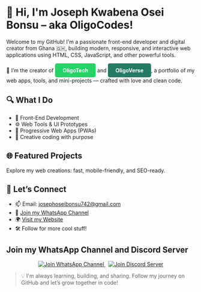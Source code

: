 # 👋 Hi, I'm Joseph Kwabena Osei Bonsu – aka OligoCodes!

Welcome to my GitHub! I'm a passionate front-end developer and digital creator from Ghana 🇬🇭, building modern, responsive, and interactive web applications using HTML, CSS, JavaScript, and other powerful tools.

🚀 I’m the creator of <a href="https://oligotech.vercel.app" target="_blank" style="display: inline-block; background-color: #25D366; color: white; padding: 10px 20px; text-decoration: none; border-radius: 5px; font-weight: bold;">OligoTech</a> and <a href="https://discord.gg/JxhdbVsM" target="_blank" style="display: inline-block; background-color: #257A66; color: white; padding: 10px 20px; text-decoration: none; border-radius: 5px; font-weight: bold;">OligoVerse</a>, a portfolio of my web apps, tools, and mini-projects — crafted with love and clean code.

## 🔍 What I Do
- 🎨 Front-End Development
- ⚙️ Web Tools & UI Prototypes
- 📲 Progressive Web Apps (PWAs)
- 🧠 Creative coding with purpose 

## 🌐 Featured Projects
Explore my web creations: fast, mobile-friendly, and SEO-ready.

## 💬 Let’s Connect
- 📫 Email: josephoseibonsu742@gmail.com  
- 💬 [Join my WhatsApp Channel](https://wa.me/+233551448745)  
- 🌍 [Visit my Website](https://oligotech.vercel.app)  
- 🛠 Follow for more cool stuff!

## Join my WhatsApp Channel and Discord Server

<p align="center">
  <a href="https://whatsapp.com/channel/0029VbB6vUk1NCrRjbDzKZ3W" target="_blank">
    <img src="https://img.shields.io/badge/Join%20My%20WhatsApp%20Channel-25D366?style=for-the-badge&logo=whatsapp&logoColor=white" alt="Join WhatsApp Channel"/>
  </a>
  &nbsp;
  <a href="https://discord.gg/JxhdbVsM" target="_blank">
    <img src="https://img.shields.io/badge/Join%20My%20Discord%20Server-5865F2?style=for-the-badge&logo=discord&logoColor=white" alt="Join Discord Server"/>
  </a>
</p>

> 💡 I'm always learning, building, and sharing. Follow my journey on GitHub and let’s grow together in code!
